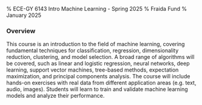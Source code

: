 % ECE-GY 6143 Intro Machine Learning - Spring 2025
% Fraida Fund
% January 2025


### Overview

This course is an introduction to the field of machine learning, covering fundamental techniques for classification, regression, dimensionality reduction, clustering, and model selection. A broad range of algorithms will be covered, such as linear and logistic regression, neural networks, deep learning, support vector machines, tree-based methods, expectation maximization, and principal components analysis. The course will include hands-on exercises with real data from different application areas (e.g. text, audio, images). Students will learn to train and validate machine learning models and analyze their performance.
